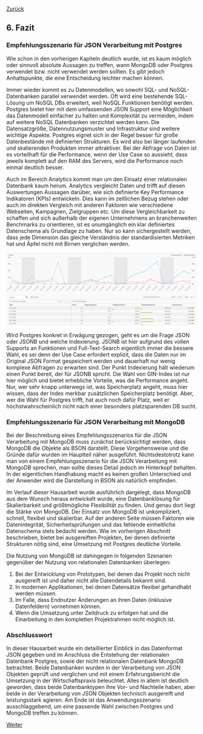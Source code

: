 [Zurück](05_Vergleich_der_JSON_Verarbeitung.md)

## 6. Fazit

### Empfehlungsszenario für JSON Verarbeitung mit Postgres

Wie schon in den vorherigen Kapiteln deutlich wurde, ist es kaum möglich oder sinnvoll absolute Aussagen zu treffen, wann MongoDB oder Postgres verwendet bzw. nicht verwendet werden sollten. Es gibt jedoch Anhaltspunkte, die eine Entscheidung leichter machen können.

Immer wieder kommt es zu Datenmodellen, wo sowohl SQL- und NoSQL-Datenbanken parallel verwendet werden. Oft wird eine bestehende SQL-Lösung um NoSQL DBs erweitert, weil NoSQL Funktionen benötigt werden. Postgres bietet hier mit dem umfassenden JSON Support eine Möglichkeit das Datenmodell einfacher zu halten und Komplexität zu vermeiden, indem auf weitere NoSQL Datenbanken verzichtet werden kann. Die Datensatzgröße, Datennutzungsmuster und Infrastruktur sind weitere wichtige Aspekte. Postgres eignet sich in der Regel besser für große Datenbestände mit definierten Strukturen. Es wird also bei länger laufenden und skalierenden Produkten immer attraktiver. Bei der Abfrage von Daten ist es vorteilhaft für die Performance, wenn der Use Case so aussieht, dass jeweils komplett auf den RAM des Servers, wird die Performance noch einmal deutlich besser. 

Auch im Bereich Analytics kommt man um den Einsatz einer relationalen Datenbank kaum herum. Analytics vergleicht Daten und trifft auf diesen Auswertungen Aussagen darüber, wie sich definierte Key Performance Indikatoren (KPIs) entwickeln. Dies kann im zeitlichen Bezug stehen oder auch im direkten Vergleich mit anderen Faktoren wie verschiedene Webseiten, Kampagnen, Zielgruppen etc. Um diese Vergleichbarkeit zu schaffen und sich außerhalb der eigenen Unternehmens an branchenweiten Benchmarks zu orientieren, ist es unumgänglich ein klar definiertes Datenschema als Grundlage zu haben. Nur so kann sichergestellt werden, dass jede Dimension das gleiche Verständnis der standardisierten Metriken hat und Äpfel nicht mit Birnen verglichen werden.

![Analytics_Dashboard](img/webtrekk_analytics.png "Auszug aus einem Analytics Dashboard")



Wird Postgres konkret in Erwägung gezogen, geht es um die Frage JSON oder JSONB und welche Indexierung. JSONB ist hier aufgrund des vollen Supports an Funktionen und Full-Text-Search eigentlich immer die bessere Wahl, es sei denn der Use Case erfordert explizit, dass die Daten nur im Original JSON Format gespeichert werden und dauerhaft nur wenig komplexe Abfragen zu erwarten sind. Der Punkt Indexierung hält wiederum einen Punkt bereit, der für JSONB spricht. Die Wahl von GIN-Index ist nur hier möglich und bietet erhebliche Vorteile, was die Performance angeht. Nur, wer sehr knapp unterwegs ist, was Speicherplatz angeht, muss hier wissen, dass der Index merkbar zusätzlichen Speicherplatz benötigt. Aber, wer die Wahl für Postgres trifft, hat auch noch dafür Platz, weil er höchstwahrscheinlich nicht nach einer besonders platzsparenden DB sucht.

### Empfehlungsszenario für JSON Verarbeitung mit MongoDB

Bei der Beschreibung eines Empfehlungsszenarios für die JSON Verarbeitung mit MongoDB muss zunächst berücksichtigt werden, dass MongoDB die Objekte als BSON darstellt. Diese Vorgehensweise und die Gründe dafür wurden im Hauptteil näher ausgeführt. Nichtsdestotrotz kann man von einem Empfehlungsszenario für die JSON Verarbeitung mit MongoDB sprechen, man sollte dieses Detail jedoch im Hinterkopf behalten. In der eigentlichen Handhabung macht es keinen großen Unterschied und der Anwender wird die Darstellung in BSON als natürlich empfinden. 

Im Verlauf dieser Hausarbeit wurde ausführlich dargelegt, dass MongoDB aus dem Wunsch heraus entwickelt wurde, eine Datenbanklösung für Skalierbarkeit und größtmögliche Flexibilität zu finden. Und genau dort liegt die Stärke von MongoDB. Der Einsatz von MongoDB ist unkompliziert, schnell, flexibel und skalierbar. Auf der anderen Seite müssen Faktoren wie Datenintegrität, Sicherheitsprüfungen und das fehlende einheitliche Datenschema stets bedacht werden. Wie im vorherigen Abschnitt beschrieben, bietet bei ausgereiften Projekten, bei denen definierte Strukturen nötig sind, eine Umsetzung mit Postgres deutliche Vorteile.

Die Nutzung von MongoDB ist dahingegen in folgenden Szenarien gegenüber der Nutzung von relationalen Datenbanken überlegen:

1. Bei der Entwicklung von Prototypen, bei denen das Projekt noch nicht ausgereift ist und daher nicht alle Datendetails bekannt sind. 
2. In modernen Applikationen, bei denen Datensätze flexibel gehandhabt werden müssen.
3. Im Falle, dass Endnutzer Änderungen an ihren Daten (inklusive Datenfeldern) vornehmen können. 
4. Wenn die Umsetzung unter Zeitdruck zu erfolgen hat und die Einarbeitung in den kompletten Projektrahmen nicht möglich ist. 



### Abschlusswort

In dieser Hausarbeit wurde ein detaillierter Einblick in das Datenformat JSON gegeben und im Anschluss die Entstehung der relationalen Datenbank Postgres, sowie der nicht relationalen Datenbank MongoDB betrachtet. Beide Datenbanken wurden in der Verarbeitung von JSON Objekten geprüft und verglichen und mit einem Erfahrungsbericht die Umsetzung in der Wirtschaftspraxis beleuchtet. Alles in allem ist deutlich geworden, dass beide Datenbanktypen ihre Vor- und Nachteile haben, aber beide in der Verarbeitung von JSON Objekten technisch ausgereift und leistungsstark agieren. Am Ende ist das Anwendungsszenario ausschlaggebend, um eine passende Wahl zwischen Postgres und MongoDB treffen zu können. 



[Weiter](07_Literaturverzeichnis.md)

